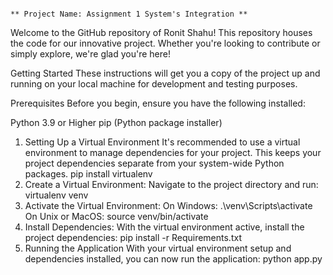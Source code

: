                                                                           ** Project Name: Assignment 1 System's Integration **
Welcome to the GitHub repository of Ronit Shahu! This repository houses the code for our innovative project. Whether you're looking to contribute or simply explore, we're glad you're here!

Getting Started
These instructions will get you a copy of the project up and running on your local machine for development and testing purposes.

Prerequisites
Before you begin, ensure you have the following installed:

Python 3.9 or Higher
pip (Python package installer)
1. Setting Up a Virtual Environment
It's recommended to use a virtual environment to manage dependencies for your project. This keeps your project dependencies separate from your system-wide Python packages.
  pip install virtualenv
2. Create a Virtual Environment:
Navigate to the project directory and run:
  virtualenv venv
3. Activate the Virtual Environment:
On Windows:
  .\venv\Scripts\activate
On Unix or MacOS:
  source venv/bin/activate
5. Install Dependencies:
With the virtual environment active, install the project dependencies:
  pip install -r Requirements.txt
6. Running the Application
With your virtual environment setup and dependencies installed, you can now run the application:
  python app.py
